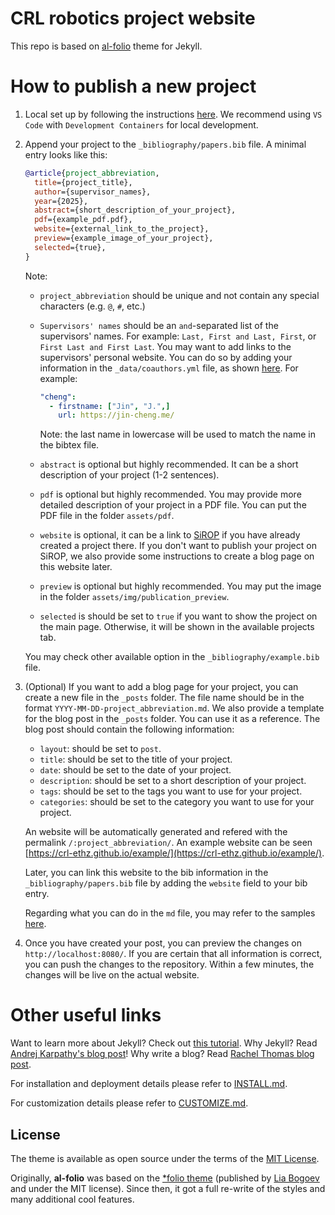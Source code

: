 # CRL robotics project website
This repo is based on [al-folio](https://github.com/alshedivat/al-folio) theme for Jekyll.

# How to publish a new project
1. Local set up by following the instructions [here](https://github.com/alshedivat/al-folio/blob/main/INSTALL.md#local-setup-using-docker-recommended). We recommend using `VS Code` with `Development Containers` for local development.
2. Append your project to the `_bibliography/papers.bib` file.
  A minimal entry looks like this:
    ```bibtex
    @article{project_abbreviation,
      title={project_title},
      author={supervisor_names},
      year={2025},
      abstract={short_description_of_your_project},
      pdf={example_pdf.pdf},
      website={external_link_to_the_project},
      preview={example_image_of_your_project},
      selected={true},
    }
    ```
    Note:
    - `project_abbreviation` should be unique and not contain any special characters (e.g. `@`, `#`, etc.)
    - `Supervisors' names` should be an `and`-separated list of the supervisors' names. For example: `Last, First and Last, First`, or `First Last and First Last`. You may want to add links to the supervisors' personal website. You can do so by adding your information in the `_data/coauthors.yml` file, as shown [here](https://github.com/alshedivat/al-folio/blob/main/CUSTOMIZE.md#adding-a-new-publication). For example:
      ```yaml
      "cheng":
        - firstname: ["Jin", "J.",]
          url: https://jin-cheng.me/
      ```
      Note: the last name in lowercase will be used to match the name in the bibtex file.

    - `abstract` is optional but highly recommended. It can be a short description of your project (1-2 sentences).
    - `pdf` is optional but highly recommended. You may provide more detailed description of your project in a PDF file. You can put the PDF file in the folder `assets/pdf`.
    - `website` is optional, it can be a link to [SiROP](https://www.sirop.org/) if you have already created a project there. If you don't want to publish your project on SiROP, we also provide some instructions to create a blog page on this website later.
    - `preview` is optional but highly recommended. You may put the image in the folder `assets/img/publication_preview`.
    - `selected` is should be set to `true` if you want to show the project on the main page. Otherwise, it will be shown in the available projects tab.

    You may check other available option in the `_bibliography/example.bib` file.

1. (Optional) If you want to add a blog page for your project, you can create a new file in the `_posts` folder. The file name should be in the format `YYYY-MM-DD-project_abbreviation.md`. We also provide a template for the blog post in the `_posts` folder. You can use it as a reference. The blog post should contain the following information:
    - `layout`: should be set to `post`.
    - `title`: should be set to the title of your project.
    - `date`: should be set to the date of your project.
    - `description`: should be set to a short description of your project.
    - `tags`: should be set to the tags you want to use for your project.
    - `categories`: should be set to the category you want to use for your project.

    An website will be automatically generated and refered with the permalink `/:project_abbreviation/`. An example website can be seen [https://crl-ethz.github.io/example/](https://crl-ethz.github.io/example/).

    Later, you can link this website to the bib information in the `_bibliography/papers.bib` file by adding the `website` field to your bib entry.

    Regarding what you can do in the `md` file, you may refer to the samples [here](https://github.com/alshedivat/al-folio/tree/main/_pages).

2. Once you have created your post, you can preview the changes on `http://localhost:8080/`.
   If you are certain that all information is correct, you can push the changes to the repository. Within a few minutes, the changes will be live on the actual website.


# Other useful links
Want to learn more about Jekyll? Check out [this tutorial](https://www.taniarascia.com/make-a-static-website-with-jekyll/). Why Jekyll? Read [Andrej Karpathy's blog post](https://karpathy.github.io/2014/07/01/switching-to-jekyll/)! Why write a blog? Read [Rachel Thomas blog post](https://medium.com/@racheltho/why-you-yes-you-should-blog-7d2544ac1045).

For installation and deployment details please refer to [INSTALL.md](INSTALL.md).

For customization details please refer to [CUSTOMIZE.md](CUSTOMIZE.md).

## License

The theme is available as open source under the terms of the [MIT License](https://github.com/alshedivat/al-folio/blob/main/LICENSE).

Originally, **al-folio** was based on the [\*folio theme](https://github.com/bogoli/-folio) (published by [Lia Bogoev](https://liabogoev.com) and under the MIT license). Since then, it got a full re-write of the styles and many additional cool features.
